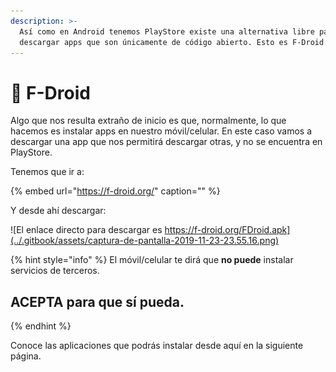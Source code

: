 ```yaml
---
description: >-
  Así como en Android tenemos PlayStore existe una alternativa libre para poder
  descargar apps que son únicamente de código abierto. Esto es F-Droid.
---
```


# 📱 F-Droid

Algo que nos resulta extraño de inicio es que, normalmente, lo que hacemos es instalar apps en nuestro móvil/celular. En este caso vamos a descargar una app que nos permitirá descargar otras, y no se encuentra en PlayStore.

Tenemos que ir a:

{% embed url="https://f-droid.org/" caption="" %}

Y desde ahí descargar:

![El enlace directo para descargar es https://f-droid.org/FDroid.apk](../.gitbook/assets/captura-de-pantalla-2019-11-23-23.55.16.png)

{% hint style="info" %}
El móvil/celular te dirá que **no puede** instalar servicios de terceros.

## **ACEPTA para que sí pueda.**
{% endhint %}

Conoce las aplicaciones que podrás instalar desde aquí en la siguiente página.

